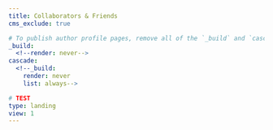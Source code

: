 ```yaml
---
title: Collaborators & Friends
cms_exclude: true

# To publish author profile pages, remove all of the `_build` and `cascade` settings below.
_build:
  <!--render: never-->
cascade:
  <!--_build:
    render: never
    list: always-->

# TEST 
type: landing
view: 1  
---
```


<!-- 230805 - 1st day, removed per instructions-->